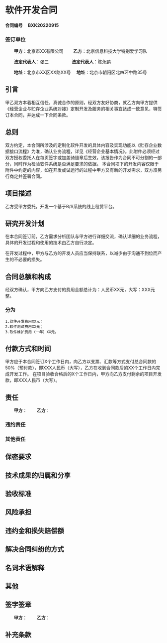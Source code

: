 # 软件开发合同

#### 合同编号 &emsp;BXK20220915

### 签订单位
&emsp;&emsp;**甲方**：北京市XX有限公司
&emsp;&emsp;**乙方**：北京信息科技大学特别爱学习队

&emsp;&emsp;**法定代表人**：张三
&emsp;&emsp;&emsp;&emsp;&emsp;**法定代表人**：陈永鹏

&emsp;&emsp;**地址**：北京市XX区XX路XX号
&emsp;**地址**：北京市朝阳区北四环中路35号

## 引言

甲乙双方本着相互信任，真诚合作的原则，经双方友好协商，就乙方向甲方提供《经营企业与贮存企业系统对接》定制开发及服务的相关事宜达成一致意见，特签订本合同，并达成一下合同条款。

## 总则

双方约定，本合同所涉及的定制化软件开发的具体内容及实现功能以《贮存企业数据接口流程》为准，确认业务流程，详见《经营企业基本情况》。此附件必须经过双方授权委托人在每页签字或加盖骑缝章后生效，该报告作为合同不可分割的一部分，同时作为检验软件系统是否满足要求的依据。
本合同项下的开发内容仅限于附件中约定的内容，如在开发或试运行的过程中甲方又有新的开发需求，双方须另行商定并签署合同。

## 项目描述

乙方受甲方委托，开发一个基于B/S系统的线上租赁平台。

## 研究开发计划

在本合同签订前，乙方需求分析团队与甲方进行详细交流，确认详细的业务流程，具体的开发过程和使用的技术由乙方自行决定。

在开发过程中，甲方与乙方的开发人员应当保持联系，以减少由于沟通不到位而产生的不必要的损失。

## 合同总额和构成

经双方确认，甲方向乙方支付的费用金额总计为：人民币XX元，大写：XXX元整。
### 分为
    1.软件开发费用XX元；
    2.软件测试费用XX元；
    3.软件维护费用（一年）XX元。

## 付款方式和时间

甲方应于本合同签订X个工作日内，向乙方以支票、汇款等方式支付总合同款的50%（预付款），即XXX人民币（大写），乙方在收到合同款后的XX个工作日内完成开发工作。
在项目验收合格后的X个工作日内，甲方向乙方支付剩余的项目开发款，即XXX人民币（大写）。


## 责任
&emsp;&emsp;**甲方**：
&emsp;&emsp;**乙方**：

### 违约责任

### 其他责任
 
## 保密要求

## 技术成果的归属和分享

## 验收标准

## 风险承担

## 违约金和损失赔偿额

## 解决合同纠纷的方式

## 名词术语解释

## 其他

## 签字签章
&emsp;&emsp;**甲方**：
&emsp;&emsp;**乙方**：

## 补充条款